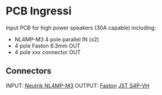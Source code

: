 # PCB Ingressi
Input PCB for high power speakers (30A capable) including:
- NL4MP-M3 4 pole parallel IN (x2)
- 4 pole Faston 6.3mm OUT
- 4 pole xxx connector OUT

## Connectors
INPUT:
[Neutrik NL4MP-M3](https://www.neutrik.com/en/product/nl4mp-m3)
OUTPUT:
[Faston](https://www.tme.eu/it/details/st-lk-4/terminali-a-saldare-pcb/xinya/xy256r-a-7-62-4pin/)
[JST S4P-VH](https://www.digikey.it/product-detail/it/jst-sales-america-inc/S4P-VH-LF-SN/S4P-VH-LF-SN-ND/9924228)
